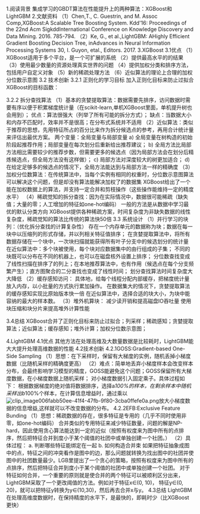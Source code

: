 1.阅读背景
集成学习的GBDT算法在性能提升上的两种算法：XGBoost和LightGBM
2.文献资料
（1）Chen,T., C. Guestrin, and M. Assoc Comp,XGBoost:A Scalable Tree Boosting System. Kdd'16: Proceedings of the 22nd Acm SigkddInternational Conference on Knowledge Discovery and Data Mining. 2016. 785-794.
（2）Ke, G., et al.,LightGBM: AHighly Efficient Gradient Boosting Decision Tree, inAdvances in Neural Information Processing Systems 30, I. Guyon, etal., Editors. 2017.
3.XGBoost
3.1优点
（1）XGBoost适用于多个平台，是一个可扩展的系统
（2）提供最高水平的的结果
（3）使用最少数量的资源处理真实世界的问题
（4）提供加权分类和排序方法，包括用户自定义对象
（5）新的稀疏处理方法
（6）近似算法的理论上合理的加权分位数示意图
3.2 技术创新
3.2.1 正则化的学习目标
加入正则化目标来防止过拟合
XGBoost的目标函数：

3.2.2 拆分查找算法
（1）基本的贪婪提取算法：数据需要先排序，访问数据时需要有序以便于积累梯度统计量（在scikit-learn,单机XGBoost里面，单机提升树也会用到）；
优点：算法很强大（列举了所有可能的拆分方式）；
缺点：当数据大小和内存不匹配时，效率并不是很高；在分布式系统并不适用
（2）近似算法：类似于推荐的思想，先用特征所占的百分比来作为拆分候选点的参考，再用合计统计量来评估出最优方案。
两个变量：全局变量与局部变量
a) 全局变量在树构造的初始阶段起推荐作用；局部变量在每次划分后重新给出推荐建议；
b) 全局方法比局部方法相比需要较少的推荐步数，但需要更多的候选点（因为局部方法会在划分后精炼候选点，但全局方法没有这样做）；
c)  局部方法对深度较大的树更加适合；
d)在给定足够多的候选点的情况下，全局方法能达到与局部方法一样的精确度
（3）加权分位数算法：在传统算法中，当每个实例有相同的权重时，分位数示意图算法可以解决这个问题，但是却没有算法能解决加权了的数据集
XGBoost给出了一个能在加权数据上的算法，并支持一定合并和剪枝操作（这些操作能维持一定的精度水平）
（4）稀疏觉知的拆分查找：因为在实际情况中，数据很可能稀疏（缺失值；大量的零；人工增加的特征如one-hot编码）
一般的方法是从数据中学习最优的默认分类方向
XGBoost提供各种稀疏方案，时间复杂度为非缺失数据的线性复杂度，稀疏觉知的算法比传统的算法快50倍
3.3 系统设计
（1）并行学习的块列：（优化拆分查找的计算复杂性）
存在一个内存单元的数据称为块；数据在每一块中以压缩列的形式存储，并以列相关特征值排序；
在贪婪提取算法中，将所有数据存储在一个块中，一次块扫描就能获得所有叶子分支中的候选划分的统计量
在近似算法中：多个块被使用，每个块对应数据集中的由行组成的子集；
不同的块既可以分布在不同的机器上，也可以在磁盘核外设置上排序；
分位数查找变成了线性扫描在排序了的列上；在本地推荐算法中，也有作用（候选点在每个分支频繁产生）；直方图聚合的二分查找也变成了线性时间；
划分查找算法时间复杂度大大降低
（2）缓存感知访问：
具体地，给每个线程分配内部缓存，把梯度统计量放入内存，以小批量的方式执行累加操作。
在数据集大的情况下，贪婪提取算法的缓存感知实现比原始版本快一倍
在近似算法中，选择合适的块大小，为块中能容纳的最大的样本数。
（3）堆外机算块：
减少读开销和提高磁盘IO吞吐量
使用块压缩和块分片来提高堆外计算性能
 
3.4总结
XGBoost合并了正则化目标来防止过拟合；列采样；稀疏感知；贪婪提取算法；近似算法；缓存感知；堆外计算；加权分位数示意图；
 
4.LightGBM
4.1优点
其他方法在处理高维及大数量数据是比较耗时，LightGBM能大大提升处理高维数据的性能
4.2技术创新
4.2.1GOSS:Gradient-based One-Side Sampling
（1）思想：在下采样时，保留有大梯度的实例，随机丢掉小梯度数据（比随机采样的精确度更高）
（2）难点：简单地丢弃小梯度样本会改变样本分布，会最终影响学习模型的精度，GOSS能避免这个问题；GOSS保留所有大梯度数据，在小梯度数据上随机采样；
对小梯度数据引入固定乘子。具体过程如下：
根据数据梯度的绝对值将数据排序，选择a*100%的样本，在剩余样本中随机采样出b*100%个样本，在计算信息增益时，通过乘以![clip_image006fabb50ee-41f4-47fb-9f80-3cba0ffefe0a.png](XGBoost&LightGBM_files/clip_image006fabb50ee-41f4-47fb-9f80-3cba0ffefe0a.png)放大小梯度数据的信息增益,这样就可以不改变数据的分布。
4.2.2EFB:Exclusive Feature Bunding
（1）思想：稀疏数据的存在，很多特征是专用的（几乎不同时使用非零，如one-hot编码）
合并类似的专用特征来减少特征数量，问题的解是NP-hard，因此使用贪心算法能达到一定的近似（按照有权度来为图中所有的点排序，然后把特征合并到度小于某个阈值的社团中或单独创建一个社团。）
（2）具体过程：
a. 判断哪些特征能绑定在一起
b. 如何构造合并束
如果把特征抽象成图中的点，特征之间的冲突看作是图中的边，那么问题就转换为找出图中的社团并使图中的社团数量最少。LGB里提出了一个贪心的策略，按照有权度来为图中所有的点排序，然后把特征合并到度小于某个阈值的社团中或单独创建一个社团。
对于特征如何合并，一个重要的原则就是使合并的两个特征可以被顺利区分出来，LightGBM采取了一个更改阈值的方法。例如对于特征x∈(0, 10)， 特征y∈(0, 20)，就可以把特征y转换为y∈(10,30)，然后再去合并x与y。
4.3总结
LightGBM在处理高维度数据时，在保持精度的水平下，是最快的，即耗时少（比XGBoost更快）

